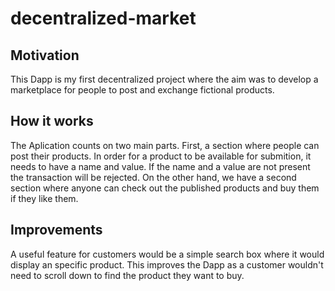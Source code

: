 # decentralized-market

## Motivation

This Dapp is my first decentralized project where the aim was to develop a marketplace for people to post and exchange fictional products.

## How it works

The Aplication counts on two main parts. First, a section where people can post their products. In order for a product to be available for submition, it needs to have a name and value. If the name and a value are not present the transaction will be rejected. On the other hand, we have a second section where anyone can check out the published products and buy them if they like them.

## Improvements

A useful feature for customers would be a simple search box where it would display an specific product. This improves the Dapp as a customer wouldn't need to scroll down to find the product they want to buy.
